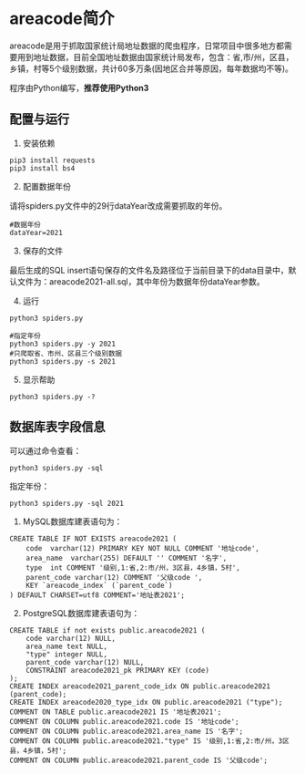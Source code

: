 # areacode简介
areacode是用于抓取国家统计局地址数据的爬虫程序，日常项目中很多地方都需要用到地址数据，目前全国地址数据由国家统计局发布，包含：省,市/州，区县，乡镇，村等5个级别数据，共计60多万条(因地区合并等原因，每年数据均不等)。

  程序由Python编写，**推荐使用Python3**

## 配置与运行

1. 安装依赖

```
pip3 install requests
pip3 install bs4
```

2. 配置数据年份

请将spiders.py文件中的29行dataYear改成需要抓取的年份。

```
#数据年份
dataYear=2021

```

3. 保存的文件

最后生成的SQL insert语句保存的文件名及路径位于当前目录下的data目录中，默认文件为：areacode2021-all.sql，其中年份为数据年份dataYear参数。

4. 运行

```
python3 spiders.py

#指定年份
python3 spiders.py -y 2021
#只爬取省、市州、区县三个级别数据
python3 spiders.py -s 2021

```

5. 显示帮助

```
python3 spiders.py -?
```

## 数据库表字段信息

可以通过命令查看：

```
python3 spiders.py -sql
```

指定年份：
```
python3 spiders.py -sql 2021
```

1. MySQL数据库建表语句为：

```
CREATE TABLE IF NOT EXISTS areacode2021 (
	code  varchar(12) PRIMARY KEY NOT NULL COMMENT '地址code',
	area_name  varchar(255) DEFAULT '' COMMENT '名字',
	type  int COMMENT '级别,1:省,2:市/州，3区县，4乡镇，5村',
	parent_code varchar(12) COMMENT '父级code ',
	KEY `areacode_index` (`parent_code`)
) DEFAULT CHARSET=utf8 COMMENT='地址表2021';
```

2. PostgreSQL数据库建表语句为：

```
CREATE TABLE if not exists public.areacode2021 (
    code varchar(12) NULL,
	area_name text NULL,
	"type" integer NULL,
    parent_code varchar(12) NULL,
	CONSTRAINT areacode2021_pk PRIMARY KEY (code)
);
CREATE INDEX areacode2021_parent_code_idx ON public.areacode2021 (parent_code);
CREATE INDEX areacode2020_type_idx ON public.areacode2021 ("type");
COMMENT ON TABLE public.areacode2021 IS '地址表2021';
COMMENT ON COLUMN public.areacode2021.code IS '地址code';
COMMENT ON COLUMN public.areacode2021.area_name IS '名字';
COMMENT ON COLUMN public.areacode2021."type" IS '级别,1:省,2:市/州，3区县，4乡镇，5村';
COMMENT ON COLUMN public.areacode2021.parent_code IS '父级code';
```

